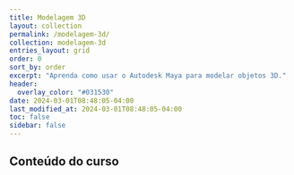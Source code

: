 ```yaml
---
title: Modelagem 3D
layout: collection
permalink: /modelagem-3d/
collection: modelagem-3d
entries_layout: grid
order: 0
sort_by: order
excerpt: "Aprenda como usar o Autodesk Maya para modelar objetos 3D."
header:
  overlay_color: "#031530"
date: 2024-03-01T08:48:05-04:00
last_modified_at: 2024-03-01T08:48:05-04:00
toc: false
sidebar: false
---
```


## Conteúdo do curso
